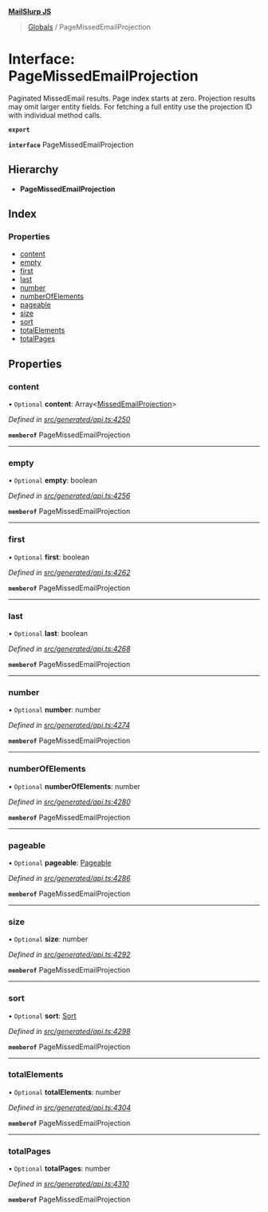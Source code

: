**[MailSlurp JS](../README.md)**

> [Globals](../README.md) / PageMissedEmailProjection

# Interface: PageMissedEmailProjection

Paginated MissedEmail results. Page index starts at zero. Projection results may omit larger entity fields. For fetching a full entity use the projection ID with individual method calls.

**`export`** 

**`interface`** PageMissedEmailProjection

## Hierarchy

* **PageMissedEmailProjection**

## Index

### Properties

* [content](pagemissedemailprojection.md#content)
* [empty](pagemissedemailprojection.md#empty)
* [first](pagemissedemailprojection.md#first)
* [last](pagemissedemailprojection.md#last)
* [number](pagemissedemailprojection.md#number)
* [numberOfElements](pagemissedemailprojection.md#numberofelements)
* [pageable](pagemissedemailprojection.md#pageable)
* [size](pagemissedemailprojection.md#size)
* [sort](pagemissedemailprojection.md#sort)
* [totalElements](pagemissedemailprojection.md#totalelements)
* [totalPages](pagemissedemailprojection.md#totalpages)

## Properties

### content

• `Optional` **content**: Array\<[MissedEmailProjection](missedemailprojection.md)>

*Defined in [src/generated/api.ts:4250](https://github.com/mailslurp/mailslurp-client/blob/cce5bf2/src/generated/api.ts#L4250)*

**`memberof`** PageMissedEmailProjection

___

### empty

• `Optional` **empty**: boolean

*Defined in [src/generated/api.ts:4256](https://github.com/mailslurp/mailslurp-client/blob/cce5bf2/src/generated/api.ts#L4256)*

**`memberof`** PageMissedEmailProjection

___

### first

• `Optional` **first**: boolean

*Defined in [src/generated/api.ts:4262](https://github.com/mailslurp/mailslurp-client/blob/cce5bf2/src/generated/api.ts#L4262)*

**`memberof`** PageMissedEmailProjection

___

### last

• `Optional` **last**: boolean

*Defined in [src/generated/api.ts:4268](https://github.com/mailslurp/mailslurp-client/blob/cce5bf2/src/generated/api.ts#L4268)*

**`memberof`** PageMissedEmailProjection

___

### number

• `Optional` **number**: number

*Defined in [src/generated/api.ts:4274](https://github.com/mailslurp/mailslurp-client/blob/cce5bf2/src/generated/api.ts#L4274)*

**`memberof`** PageMissedEmailProjection

___

### numberOfElements

• `Optional` **numberOfElements**: number

*Defined in [src/generated/api.ts:4280](https://github.com/mailslurp/mailslurp-client/blob/cce5bf2/src/generated/api.ts#L4280)*

**`memberof`** PageMissedEmailProjection

___

### pageable

• `Optional` **pageable**: [Pageable](pageable.md)

*Defined in [src/generated/api.ts:4286](https://github.com/mailslurp/mailslurp-client/blob/cce5bf2/src/generated/api.ts#L4286)*

**`memberof`** PageMissedEmailProjection

___

### size

• `Optional` **size**: number

*Defined in [src/generated/api.ts:4292](https://github.com/mailslurp/mailslurp-client/blob/cce5bf2/src/generated/api.ts#L4292)*

**`memberof`** PageMissedEmailProjection

___

### sort

• `Optional` **sort**: [Sort](sort.md)

*Defined in [src/generated/api.ts:4298](https://github.com/mailslurp/mailslurp-client/blob/cce5bf2/src/generated/api.ts#L4298)*

**`memberof`** PageMissedEmailProjection

___

### totalElements

• `Optional` **totalElements**: number

*Defined in [src/generated/api.ts:4304](https://github.com/mailslurp/mailslurp-client/blob/cce5bf2/src/generated/api.ts#L4304)*

**`memberof`** PageMissedEmailProjection

___

### totalPages

• `Optional` **totalPages**: number

*Defined in [src/generated/api.ts:4310](https://github.com/mailslurp/mailslurp-client/blob/cce5bf2/src/generated/api.ts#L4310)*

**`memberof`** PageMissedEmailProjection
